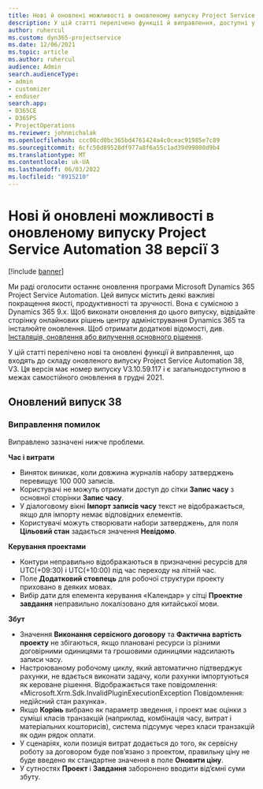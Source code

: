 ```yaml
---
title: Нові й оновлені можливості в оновленому випуску Project Service Automation 38 версії 3
description: У цій статті перелічено функції й виправлення, доступні у випуску Microsoft Dynamics 365 Project Service Automation 38, V3.
author: ruhercul
ms.custom: dyn365-projectservice
ms.date: 12/06/2021
ms.topic: article
ms.author: ruhercul
audience: Admin
search.audienceType:
- admin
- customizer
- enduser
search.app:
- D365CE
- D365PS
- ProjectOperations
ms.reviewer: johnmichalak
ms.openlocfilehash: ccc08cd0bc365bd4761424a4c0ceac91985e7c89
ms.sourcegitcommit: 6cfc50d89528df977a8f6a55c1ad39d99800d9b4
ms.translationtype: MT
ms.contentlocale: uk-UA
ms.lasthandoff: 06/03/2022
ms.locfileid: "8915210"
---
```

# <a name="whats-new-or-changed-in-project-service-automation-update-release-38-v3"></a>Нові й оновлені можливості в оновленому випуску Project Service Automation 38 версії 3

[!include [banner](../includes/psa-now-project-operations.md)]

Ми раді оголосити останнє оновлення програми Microsoft Dynamics 365 Project Service Automation. Цей випуск містить деякі важливі покращення якості, продуктивності та зручності. Вона є сумісною з Dynamics 365 9.x. Щоб виконати оновлення до цього випуску, відвідайте сторінку онлайнових рішень центру адміністрування Dynamics 365 та інсталюйте оновлення. Щоб отримати додаткові відомості, див. [Інсталяція, оновлення або вилучення основного рішення](/power-platform/admin/install-remove-preferred-solution).

У цій статті перелічено нові та оновлені функції й виправлення, що входять до складу оновленого випуску Project Service Automation 38, V3. Ця версія має номер випуску V3.10.59.117 і є загальнодоступною в межах самостійного оновлення в грудні 2021.

## <a name="update-release-38"></a>Оновлений випуск 38

### <a name="bug-fixes"></a>Виправлення помилок

Виправлено зазначені нижче проблеми.

**Час і витрати**

- Виняток виникає, коли довжина журналів набору затверджень перевищує 100 000 записів.
- Користувачі не можуть отримати доступ до сітки **Запис часу** з основної сторінки **Запис часу**.
- У діалоговому вікні **Імпорт записів часу** текст не відображається, якщо для імпорту немає відповідних елементів.
- Користувачі можуть створювати набори затверджень, для поля **Цільовий стан** задається значення **Невідомо**.

**Керування проектами**

- Контури неправильно відображаються в призначенні ресурсів для UTC(+09:30) і UTC(+10:00) під час переходу на літній час.
- Поле **Додатковий стовпець** для робочої структури проекту приховано в деяких мовах.
- Вибір дати для елемента керування «Календар» у сітці **Проектне завдання** неправильно локалізовано для китайської мови.

**Збут**

- Значення **Виконання сервісного договору** та **Фактична вартість проекту** не збігаються, якщо плановані ресурси із різними договірними одиницями та грошовими одиницями надсилають записи часу.
- Настроюваному робочому циклу, який автоматично підтверджує рахунки, не вдається виконати задачу, коли рахунки імпортуються як кероване рішення. Відображається таке повідомлення: «Microsoft.Xrm.Sdk.InvalidPluginExecutionException Повідомлення: недійсний стан рахунка».
- Якщо **Корінь** вибрано як параметр зведення, і проект має оцінки з суміші класів транзакцій (наприклад, комбінація часу, витрат і матеріальних кошторисів), система підсумує через класи транзакцій як один рядок оплати.
- У сценаріях, коли позиція витрат додається до того, як сервісну роботу за договором буде пов’язано з проектом, правильну ціну не буде введено як стандартне значення в поле **Оновити ціну**.
- У сутностях **Проект** і **Завдання** заборонено вводити від’ємні суми збуту.
